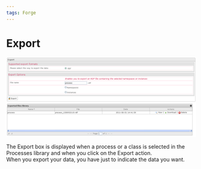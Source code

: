 ```yaml
---
tags: Forge
---
```


Export
======

![](resources/processes-export.png)

The Export box is displayed when a process or a class is selected in the Processes library and when you click on the Export action.\
When you export your data, you have just to indicate the data you want.

